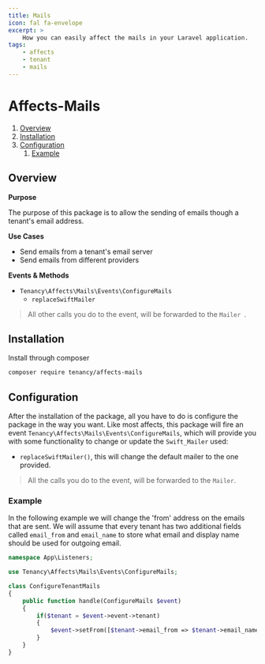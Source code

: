 ```yaml
---
title: Mails
icon: fal fa-envelope
excerpt: >
    How you can easily affect the mails in your Laravel application.
tags:
    - affects
    - tenant
    - mails
---
```


# Affects-Mails

1. [Overview](#overview)
2. [Installation](#installation)
3. [Configuration](#configuration)
    1. [Example](#example)

## Overview

**Purpose**

The purpose of this package is to allow the sending of emails though a tenant's email address.

**Use Cases**

- Send emails from a tenant's email server
- Send emails from different providers

**Events & Methods**

- `Tenancy\Affects\Mails\Events\ConfigureMails`
  - `replaceSwiftMailer`

> All other calls you do to the event, will be forwarded to the `Mailer `.

## Installation
Install through composer
```bash
composer require tenancy/affects-mails
```

## Configuration
After the installation of the package, all you have to do is configure the package in the way you want. Like most affects, this package will fire an event `Tenancy\Affects\Mails\Events\ConfigureMails`, which will provide you with some functionality to change or update the `Swift_Mailer` used:
- `replaceSwiftMailer()`, this will change the default mailer to the one provided.

> All the calls you do to the event, will be forwarded to the `Mailer`.

### Example
In the following example we will change the 'from' address on the emails that are sent.
We will assume that every tenant has two additional fields called `email_from` and `email_name` to store what email and display name should be used for outgoing email.
```php
namespace App\Listeners;

use Tenancy\Affects\Mails\Events\ConfigureMails;

class ConfigureTenantMails
{
    public function handle(ConfigureMails $event)
    {
        if($tenant = $event->event->tenant)
        {
            $event->setFrom([$tenant->email_from => $tenant->email_name]);
        }
    }
}
```
